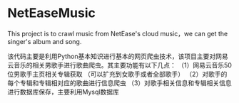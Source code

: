# NetEaseMusic
This project is to crawl music from NetEase's cloud music，we can get the singer's album and song. 

该代码主要是利用Python基本知识进行基本的网页爬虫技术，该项目主要对网易云音乐的相关男歌手进行歌曲爬虫。其主要功能有以下几点：
（1）网易云音乐50位男歌手主页相关专辑获取  （可以扩充到女歌手或者全部歌手）
（2）对歌手的每个专辑和专辑相对应的歌曲进行信息爬虫
（3）对歌手相关信息和专辑相关信息进行数据库保存，主要利用Mysql数据库
